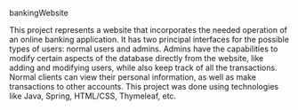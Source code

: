 bankingWebsite

This project represents a website that incorporates the needed operation of an online
banking application. It has two principal interfaces for the possible types of users:
normal users and admins. Admins have the capabilities to modify certain aspects of
the database directly from the website, like adding and modifying users, while also
keep track of all the transactions. Normal clients can view their personal information,
as well as make transactions to other accounts. This project was done using technologies
like Java, Spring, HTML/CSS, Thymeleaf, etc. 
